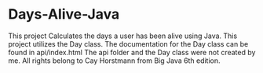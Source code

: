 # Days-Alive-Java
This project Calculates the days a user has been alive using Java.
This project utilizes the Day class.
The documentation for the Day class can be found in api/index.html
The api folder and the Day class were not created by me. 
All rights belong to Cay Horstmann from Big Java 6th edition.
